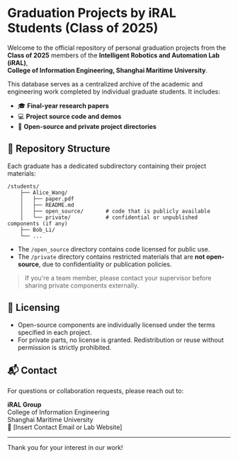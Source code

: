 # Graduation Projects by iRAL Students (Class of 2025)

Welcome to the official repository of personal graduation projects from the **Class of 2025** members of the **Intelligent Robotics and Automation Lab (iRAL)**,  
**College of Information Engineering, Shanghai Maritime University**.

This database serves as a centralized archive of the academic and engineering work completed by individual graduate students. It includes:

- 🎓 **Final-year research papers**
- 💻 **Project source code and demos**
- 📂 **Open-source and private project directories**

## 📁 Repository Structure

Each graduate has a dedicated subdirectory containing their project materials:

```
/students/
    ├── Alice_Wang/
    │   ├── paper.pdf
    │   ├── README.md
    │   ├── open_source/       # code that is publicly available
    │   └── private/           # confidential or unpublished components (if any)
    ├── Bob_Li/
    └── ...
```

- The `/open_source` directory contains code licensed for public use.
- The `/private` directory contains restricted materials that are **not open-source**, due to confidentiality or publication policies.

> If you're a team member, please contact your supervisor before sharing private components externally.

## 📜 Licensing

- Open-source components are individually licensed under the terms specified in each project.
- For private parts, no license is granted. Redistribution or reuse without permission is strictly prohibited.

## 📬 Contact

For questions or collaboration requests, please reach out to:

**iRAL Group**  
College of Information Engineering  
Shanghai Maritime University  
📧 [Insert Contact Email or Lab Website]

---

Thank you for your interest in our work!
